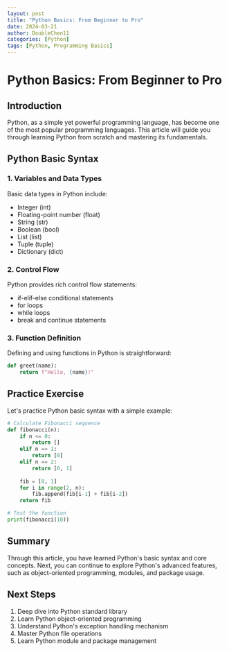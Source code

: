 ```yaml
---
layout: post
title: "Python Basics: From Beginner to Pro"
date: 2024-03-21
author: DoubleChen11
categories: [Python]
tags: [Python, Programming Basics]
---
```


# Python Basics: From Beginner to Pro

## Introduction
Python, as a simple yet powerful programming language, has become one of the most popular programming languages. This article will guide you through learning Python from scratch and mastering its fundamentals.

## Python Basic Syntax

### 1. Variables and Data Types
Basic data types in Python include:
- Integer (int)
- Floating-point number (float)
- String (str)
- Boolean (bool)
- List (list)
- Tuple (tuple)
- Dictionary (dict)

### 2. Control Flow
Python provides rich control flow statements:
- if-elif-else conditional statements
- for loops
- while loops
- break and continue statements

### 3. Function Definition
Defining and using functions in Python is straightforward:
```python
def greet(name):
    return f"Hello, {name}!"
```

## Practice Exercise
Let's practice Python basic syntax with a simple example:

```python
# Calculate Fibonacci sequence
def fibonacci(n):
    if n <= 0:
        return []
    elif n == 1:
        return [0]
    elif n == 2:
        return [0, 1]
    
    fib = [0, 1]
    for i in range(2, n):
        fib.append(fib[i-1] + fib[i-2])
    return fib

# Test the function
print(fibonacci(10))
```

## Summary
Through this article, you have learned Python's basic syntax and core concepts. Next, you can continue to explore Python's advanced features, such as object-oriented programming, modules, and package usage.

## Next Steps
1. Deep dive into Python standard library
2. Learn Python object-oriented programming
3. Understand Python's exception handling mechanism
4. Master Python file operations
5. Learn Python module and package management 